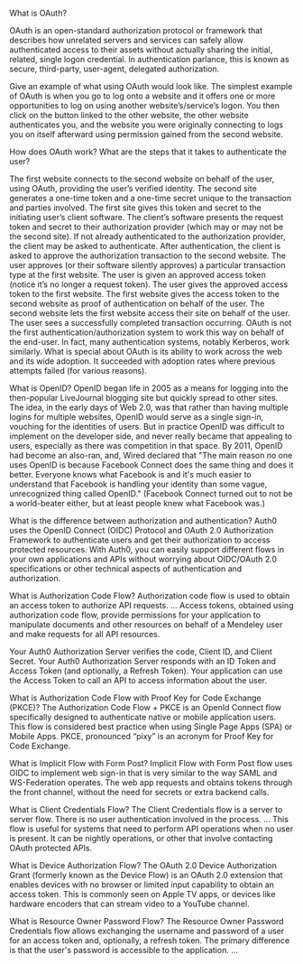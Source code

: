 What is OAuth?

OAuth is an open-standard authorization protocol or framework that describes how unrelated servers and services can safely allow authenticated access to their assets without actually sharing the initial, related, single logon credential. In authentication parlance, this is known as secure, third-party, user-agent, delegated authorization.

Give an example of what using OAuth would look like.
The simplest example of OAuth is when you go to log onto a website and it offers one or more opportunities to log on using another website’s/service’s logon. You then click on the button linked to the other website, the other website authenticates you, and the website you were originally connecting to logs you on itself afterward using permission gained from the second website.


How does OAuth work? What are the steps that it takes to authenticate the user?

The first website connects to the second website on behalf of the user, using OAuth, providing the user’s verified identity.
The second site generates a one-time token and a one-time secret unique to the transaction and parties involved.
The first site gives this token and secret to the initiating user’s client software.
The client’s software presents the request token and secret to their authorization provider (which may or may not be the second site).
If not already authenticated to the authorization provider, the client may be asked to authenticate. After authentication, the client is asked to approve the authorization transaction to the second website.
The user approves (or their software silently approves) a particular transaction type at the first website.
The user is given an approved access token (notice it’s no longer a request token).
The user gives the approved access token to the first website.
The first website gives the access token to the second website as proof of authentication on behalf of the user.
The second website lets the first website access their site on behalf of the user.
The user sees a successfully completed transaction occurring.
OAuth is not the first authentication/authorization system to work this way on behalf of the end-user. In fact, many authentication systems, notably Kerberos, work similarly. What is special about OAuth is its ability to work across the web and its wide adoption. It succeeded with adoption rates where previous attempts failed (for various reasons).

What is OpenID?
OpenID began life in 2005 as a means for logging into the then-popular LiveJournal blogging site but quickly spread to other sites. The idea, in the early days of Web 2.0, was that rather than having multiple logins for multiple websites, OpenID would serve as a single sign-in, vouching for the identities of users. But in practice OpenID was difficult to implement on the developer side, and never really became that appealing to users, especially as there was competition in that space. By 2011, OpenID had become an also-ran, and, Wired declared that "The main reason no one uses OpenID is because Facebook Connect does the same thing and does it better. Everyone knows what Facebook is and it's much easier to understand that Facebook is handling your identity than some vague, unrecognized thing called OpenID." (Facebook Connect turned out to not be a world-beater either, but at least people knew what Facebook was.)


What is the difference between authorization and authentication?
Auth0 uses the OpenID Connect (OIDC) Protocol and OAuth 2.0 Authorization Framework to authenticate users and get their authorization to access protected resources. With Auth0, you can easily support different flows in your own applications and APIs without worrying about OIDC/OAuth 2.0 specifications or other technical aspects of authentication and authorization.


What is Authorization Code Flow?
Authorization code flow is used to obtain an access token to authorize API requests. ... Access tokens, obtained using authorization code flow, provide permissions for your application to manipulate documents and other resources on behalf of a Mendeley user and make requests for all API resources.


Your Auth0 Authorization Server verifies the code, Client ID, and Client Secret. Your Auth0 Authorization Server responds with an ID Token and Access Token (and optionally, a Refresh Token). Your application can use the Access Token to call an API to access information about the user.

What is Authorization Code Flow with Proof Key for Code Exchange (PKCE)?
The Authorization Code Flow + PKCE is an OpenId Connect flow specifically designed to authenticate native or mobile application users. This flow is considered best practice when using Single Page Apps (SPA) or Mobile Apps. PKCE, pronounced “pixy” is an acronym for Proof Key for Code Exchange.

What is Implicit Flow with Form Post?
Implicit Flow with Form Post flow uses OIDC to implement web sign-in that is very similar to the way SAML and WS-Federation operates. The web app requests and obtains tokens through the front channel, without the need for secrets or extra backend calls.

What is Client Credentials Flow?
The Client Credentials flow is a server to server flow. There is no user authentication involved in the process. ... This flow is useful for systems that need to perform API operations when no user is present. It can be nightly operations, or other that involve contacting OAuth protected APIs.

What is Device Authorization Flow?
The OAuth 2.0 Device Authorization Grant (formerly known as the Device Flow) is an OAuth 2.0 extension that enables devices with no browser or limited input capability to obtain an access token. This is commonly seen on Apple TV apps, or devices like hardware encoders that can stream video to a YouTube channel.

What is Resource Owner Password Flow?
The Resource Owner Password Credentials flow allows exchanging the username and password of a user for an access token and, optionally, a refresh token. The primary difference is that the user's password is accessible to the application. ...

